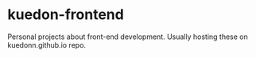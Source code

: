 # kuedon-frontend
 Personal projects about front-end development.
 Usually hosting these on kuedonn.github.io repo.
